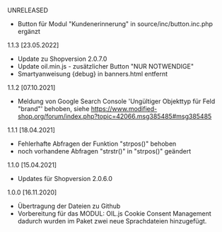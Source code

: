UNRELEASED

- Button für Modul "Kundenerinnerung" in source/inc/button.inc.php ergänzt

1.1.3 [23.05.2022]

- Update zu Shopversion 2.0.7.0
- Update oil.min.js - zusätzlicher Button "NUR NOTWENDIGE"
- Smartyanweisung {debug} in banners.html entfernt

1.1.2 [07.10.2021]

- Meldung von Google Search Console 'Ungültiger Objekttyp für Feld "brand"' behoben, siehe https://www.modified-shop.org/forum/index.php?topic=42066.msg385485#msg385485

1.1.1 [18.04.2021]

- Fehlerhafte Abfragen der Funktion "strpos()" behoben
- noch vorhandene Abfragen "strstr()" in "strpos()" geändert

1.1.0 [15.04.2021]

- Updates für Shopversion 2.0.6.0

1.0.0 [16.11.2020]

- Übertragung der Dateien zu Github
- Vorbereitung für das MODUL: OIL.js Cookie Consent Management
  dadurch wurden im Paket zwei neue Sprachdateien hinzugefügt.